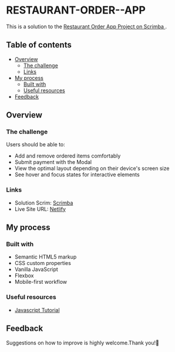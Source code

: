 # RESTAURANT-ORDER--APP

This is a solution to the [Restaurant Order App Project on Scrimba ](https://scrimba.com/learn/frontend/solo-project-restaurant-ordering-app-co72e499baf5f48346e5975cf). 

## Table of contents

- [Overview](#overview)
  - [The challenge](#the-challenge)
  - [Links](#links)
- [My process](#my-process)
  - [Built with](#built-with)
  - [Useful resources](#useful-resources)
- [Feedback](#feedback)

## Overview

### The challenge

Users should be able to:

- Add and remove ordered items comfortably
- Submit payment with the Modal
- View the optimal layout depending on their device's screen size
- See hover and focus states for interactive elements

### Links

- Solution Scrim: [Scrimba](https://scrimba.com/scrim/cErRmwsK)
- Live Site URL: [Netlify](https://verdant-jalebi-a6995c.netlify.app)

## My process

### Built with

- Semantic HTML5 markup
- CSS custom properties
- Vanilla JavaScript
- Flexbox
- Mobile-first workflow


### Useful resources

- [Javascript Tutorial](https://www.javascripttutorial.net) 

## Feedback
Suggestions on how to improve is highly welcome.Thank you!💜
